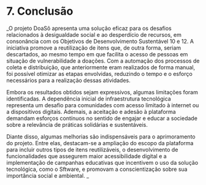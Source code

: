 # 7. Conclusão

_O projeto DoaSô apresenta uma solução eficaz para os desafios relacionados à desigualdade social e ao desperdício de recursos, em consonância com os Objetivos de Desenvolvimento Sustentável 10 e 12. A iniciativa promove a reutilização de itens que, de outra forma, seriam descartados, ao mesmo tempo em que facilita o acesso de pessoas em situação de vulnerabilidade a doações. Com a automação dos processos de coleta e distribuição, que anteriormente eram realizados de forma manual, foi possível otimizar as etapas envolvidas, reduzindo o tempo e o esforço necessários para a realização dessas atividades.

Embora os resultados obtidos sejam expressivos, algumas limitações foram identificadas. A dependência inicial de infraestrutura tecnológica representa um desafio para comunidades com acesso limitado à internet ou a dispositivos digitais. Ademais, a aceitação e adesão à plataforma demandam esforços contínuos no sentido de engajar e educar a sociedade sobre a relevância de práticas solidárias e sustentáveis.

Diante disso, algumas melhorias são indispensáveis para o aprimoramento do projeto. Entre elas, destacam-se a ampliação do escopo da plataforma para incluir outros tipos de itens reutilizáveis, o desenvolvimento de funcionalidades que assegurem maior acessibilidade digital e a implementação de campanhas educativas que incentivem o uso da solução tecnológica, como o  Sftware, e  promovam a conscientização sobre sua importância social e ambiental.
_
